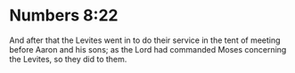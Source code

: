 # Numbers 8:22

And after that the Levites went in to do their service in the tent of meeting before Aaron and his sons; as the Lord had commanded Moses concerning the Levites, so they did to them.
